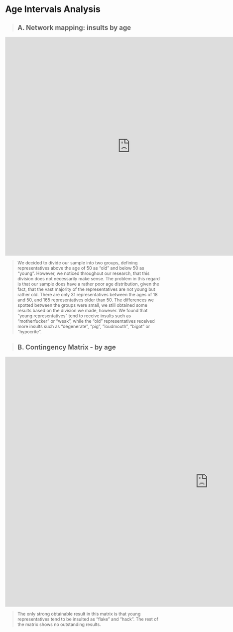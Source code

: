 # Age Intervals Analysis

> ## A. Network mapping: insults by age 
<iframe src="https://documents.cortext.net/5739/5739314b2c740a54af4338561691288b/53425/maps/hn-usrep26876_7218top150-ISItermsinsultsintweets-ISItermsage_bigdatabase-chi2cooc-99999-oT0.09-9999-louFalse.pdf" frameborder="0" style="overflow:hidden;border:1px solid #DDDDDD;" width="800" height="700" allowfullscreen></iframe>

> We decided to divide our sample into two groups, defining representatives above the age of 50 as “old” and below 50 as “young”. However, we noticed throughout our research, that this division does not necessarily make sense. The problem in this regard is that our sample does have a rather poor age distribution, given the fact, that the vast majority of the representatives are not young but rather old. There are only 31 representatives between the ages of 18 and 50, and 165 representatives older than 50. The differences we spotted between the groups were small, we still obtained some results based on the division we made, however. We found that “young representatives” tend to receive insults such as “motherfucker” or “weak”, while the “old” representatives received more insults such as “degenerate”, “pig”, ”loudmouth”, “bigot” or “hypocrite”.

> ## B.  Contingency Matrix - by age 
<iframe src="https://documents.cortext.net/1c76/1c76c1ce2336ad26ca23a4757219cfa9/53436/contingency_matrix-usrep2-logFalse-ISItermsage_bigdatabase-ISItermsinsultsintweets-y6876_7218-reordered-nFchi2.pdf" frameborder="0" style="overflow:hidden;border:1px solid #DDDDDD;" width="1300" height="800" allowfullscreen></iframe>

> The only strong obtainable result in this matrix is that young representatives tend to be insulted as “flake” and “hack”. The rest of the matrix shows no outstanding results. 

